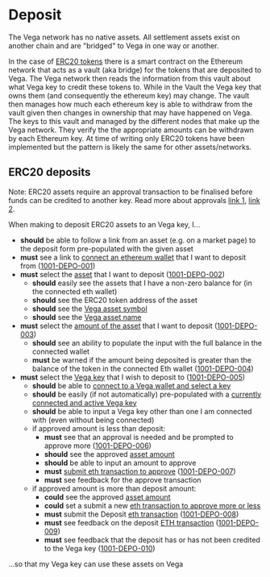 # Deposit

The Vega network has no native assets. All settlement assets exist on another chain and are "bridged" to Vega in one way or another.

In the case of [ERC20 tokens](https://ethereum.org/en/developers/docs/standards/tokens/erc-20/) there is a smart contract on the Ethereum network that acts as a vault (aka bridge) for the tokens that are deposited to Vega. The Vega network then reads the information from this vault about what Vega key to credit these tokens to. While in the Vault the Vega key that owns them (and consequently the ethereum key) may change. The vault then manages how much each ethereum key is able to withdraw from the vault given then changes in ownership that may have happened on Vega. The keys to this vault and managed by the different nodes that make up the Vega network. They verify the the appropriate amounts can be withdrawn by each Ethereum key. At time of writing only ERC20 tokens have been implemented but the pattern is likely the same for other assets/networks.

## ERC20 deposits

Note: ERC20 assets require an approval transaction to be finalised before funds can be credited to another key. Read more about approvals [link 1](https://medium.com/ethex-market/erc20-approve-allow-explained-88d6de921ce9), [link 2](https://hackernoon.com/erc20-infinite-approval-a-battle-between-convenience-and-security-lk60350r).

When making to deposit ERC20 assets to an Vega key, I...

- **should** be able to follow a link from an asset (e.g. on a market page) to the deposit form pre-populated with the given asset
- **must** see a link to [connect an ethereum wallet](0004-EWAL-connect_ethereum_wallet.md) that I want to deposit from (<a name="1001-DEPO-001" href="#1001-DEPO-001">1001-DEPO-001</a>)
- **must** select the [asset](9001-DATA-data_display.md#asset) that I want to deposit (<a name="1001-DEPO-002" href="#1001-DEPO-002">1001-DEPO-002</a>)
  - **should** easily see the assets that I have a non-zero balance for (in the connected eth wallet)
  - **should** see the ERC20 token address of the asset
  - **should** see the [Vega asset symbol](9001-DATA-data_display.md#asset-symbol)
  - **should** see the [Vega asset name](9001-DATA-data_display.md#asset-name)
- **must** select the [amount of the asset](9001-DATA-data_display.md#asset-balances) that I want to deposit (<a name="1001-DEPO-003" href="#1001-DEPO-003">1001-DEPO-003</a>)
  - **should** see an ability to populate the input with the full balance in the connected wallet
  - **must** be warned if the amount being deposited is greater than the balance of the token in the connected Eth wallet (<a name="1001-DEPO-004" href="#1001-DEPO-004">1001-DEPO-004</a>)
- **must** select the [Vega key](9001-DATA-data_display.md#public-keys) that I wish to deposit to (<a name="1001-DEPO-005" href="#1001-DEPO-005">1001-DEPO-005</a>)
  - **should** be able to [connect to a Vega wallet and select a key](0002-WCON-connect_vega_wallet.md#select-and-switch-keys)
  - **should** be easily (if not automatically) pre-populated with a [currently connected and active Vega key](0002-WCON-connect_vega_wallet.md#select-and-switch-keys)
  - **should** be able to input a Vega key other than one I am connected with (even without being connected)
  - if approved amount is less than deposit:
    - **must** see that an approval is needed and be prompted to approve more (<a name="1001-DEPO-006" href="#1001-DEPO-006">1001-DEPO-006</a>)
    - **should** see the approved [asset amount](9001-DATA-data_display.md#asset-balances)
    - **should** be able to input an amount to approve
    - **must** [submit eth transaction to approve](0005-ETXN-submit_ethereum_transaction.md) (<a name="1001-DEPO-007" href="#1001-DEPO-007">1001-DEPO-007</a>)
    - **must** see feedback for the approve transaction
  - if approved amount is more than deposit amount:
    - **could** see the approved [asset amount](9001-DATA-data_display.md#asset-balances)
    - **could** set a submit a new [eth transaction to approve more or less](0005-ETXN-submit_ethereum_transaction.md)
    - **must** submit the Deposit [eth transaction](0005-ETXN-submit_ethereum_transaction.md) (<a name="1001-DEPO-008" href="#1001-DEPO-008">1001-DEPO-008</a>)
    - **must** see feedback on the deposit [ETH transaction](0003-WTXN-submit_vega_transaction.md) (<a name="1001-DEPO-009" href="#1001-DEPO-009">1001-DEPO-009</a>)
    - **must** see feedback that the deposit has or has not been credited to the Vega key (<a name="1001-DEPO-010" href="#1001-DEPO-010">1001-DEPO-010</a>)

...so that my Vega key can use these assets on Vega
